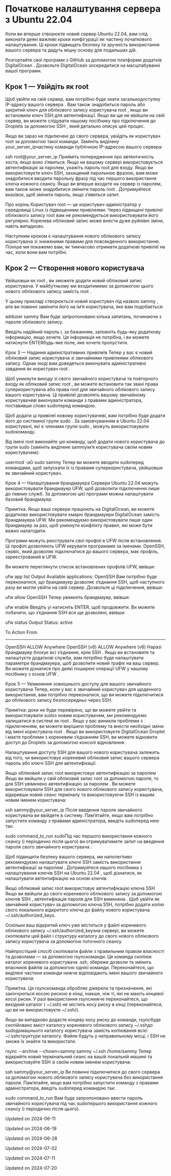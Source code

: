 # Початкове налаштування сервера з Ubuntu 22.04

Коли ви вперше створюєте новий сервер Ubuntu 22.04, вам слід виконати деякі важливі кроки конфігурації як частину початкового налаштування. Ці кроки підвищать безпеку та зручність використання вашого сервера та дадуть міцну основу для подальших дій.

Розгортайте свої програми з GitHub за допомогою платформи додатків DigitalOcean . Дозвольте DigitalOcean зосередитися на масштабуванні вашої програми.

## Крок 1 — Увійдіть як root
Щоб увійти на свій сервер, вам потрібно буде знати загальнодоступну IP-адресу вашого сервера . Вам також знадобиться пароль або закритий ключ для облікового запису користувача root , якщо ви встановили ключ SSH для автентифікації. Якщо ви ще не ввійшли на свій сервер, ви можете слідувати нашому посібнику про підключення до Droplets за допомогою SSH , який детально описує цей процес.

Якщо ви зараз не підключені до свого сервера, увійдіть як користувач root за допомогою такої команди. Замініть виділену your_server_ipчастину команди публічною IP-адресою вашого сервера:

ssh root@your_server_ip
Прийміть попередження про автентичність хоста, якщо воно з’явиться. Якщо на вашому сервері використовується автентифікація за паролем, укажіть пароль root для входу. Якщо ви використовуєте ключ SSH, захищений парольною фразою, вам може знадобитися вводити парольну фразу під час першого використання ключа кожного сеансу. Якщо ви вперше входите на сервер із паролем, вам також може знадобитися змінити пароль root . Дотримуйтеся вказівок, щоб змінити пароль, якщо з’явиться запит.

Про корінь
Користувач root — це користувач-адміністратор у середовищі Linux із підвищеними привілеями. Через підвищені привілеї облікового запису root вам не рекомендується використовувати його регулярно. Коренева обліковий запис може внести дуже руйнівні зміни, навіть випадково.

Наступним кроком є ​​налаштування нового облікового запису користувача зі зниженими правами для повсякденного використання. Пізніше ми покажемо вам, як тимчасово отримати додаткові привілеї на час, коли вони вам потрібні.

## Крок 2 — Створення нового користувача
Увійшовши як root , ви зможете додати новий обліковий запис користувача. У майбутньому ми входитимемо за допомогою цього нового облікового запису замість root .

У цьому прикладі створюється новий користувач під назвою sammy , але ви повинні замінити його на ім’я користувача, яке вам подобається:

adduser sammy
Вам буде запропоновано кілька запитань, починаючи з пароля облікового запису.

Введіть надійний пароль і, за бажанням, заповніть будь-яку додаткову інформацію, якщо хочете. Ця інформація не потрібна, і ви можете натиснути ENTERбудь-яке поле, яке хочете пропустити.

Крок 3 — Надання адміністративних привілеїв
Тепер у вас є новий обліковий запис користувача зі звичайними привілеями облікового запису. Однак іноді вам доведеться виконувати адміністративні завдання як користувач root .

Щоб уникнути виходу зі свого звичайного користувача та повторного входу як обліковий запис root , ви можете встановити так звані права суперкористувача або права root для звичайного облікового запису вашого користувача. Ці привілеї дозволять вашому звичайному користувачеві виконувати команди з правами адміністратора, поставивши слово sudoперед командою.

Щоб додати ці привілеї новому користувачеві, вам потрібно буде додати його до системної групи sudo . За замовчуванням в Ubuntu 22.04 користувачі, які є членами групи sudo , можуть використовувати sudoкоманду.

Від імені root виконайте цю команду, щоб додати нового користувача до групи sudo (замініть виділене sammyім’я користувача своїм новим користувачем):

usermod -aG sudo sammy
Тепер ви можете вводити sudoперед командами, щоб запускати їх із правами суперкористувача, увійшовши як звичайний користувач.

Крок 4 — Налаштування брандмауера
Сервери Ubuntu 22.04 можуть використовувати брандмауер UFW, щоб дозволити підключення лише до певних служб. За допомогою цієї програми можна налаштувати базовий брандмауер.

Примітка. Якщо ваші сервери працюють на DigitalOcean, ви можете додатково використовувати хмарні брандмауери DigitalOcean замість брандмауера UFW. Ми рекомендуємо використовувати лише один брандмауер за раз, щоб уникнути конфлікту правил, які може бути важко налагодити.

Програми можуть реєструвати свої профілі в UFW після встановлення. Ці профілі дозволяють UFW керувати програмами за іменами. OpenSSH, сервіс, який дозволяє підключатися до вашого сервера, має профіль, зареєстрований в UFW.

Ви можете переглянути список встановлених профілів UFW, ввівши:

ufw app list
Output
Available applications:
  OpenSSH
Вам потрібно буде переконатися, що брандмауер дозволяє з’єднання SSH, щоб наступного разу ви могли увійти на свій сервер. Дозвольте ці підключення, ввівши:

ufw allow OpenSSH
Тепер увімкніть брандмауер, ввівши:

ufw enable
Введіть yі натисніть ENTER, щоб продовжити. Ви можете побачити, що з’єднання SSH все ще дозволені, ввівши:

ufw status
Output
Status: active

To                         Action      From
--                         ------      ----
OpenSSH                    ALLOW       Anywhere
OpenSSH (v6)               ALLOW       Anywhere (v6)
Наразі брандмауер блокує всі з’єднання, крім SSH . Якщо ви встановите та налаштуєте додаткові служби, вам потрібно буде налаштувати параметри брандмауера, щоб дозволити новий трафік на ваш сервер. Ви можете дізнатися про деякі поширені операції UFW у нашому посібнику з основ UFW .

Крок 5 — Увімкнення зовнішнього доступу для вашого звичайного користувача
Тепер, коли у вас є звичайний користувач для щоденного використання, вам потрібно переконатися, що ви можете підключитися до облікового запису безпосередньо через SSH.

Примітка: доки не буде перевірено, що ви можете увійти та використовувати sudoз новим користувачем, ми рекомендуємо залишатися в системі як root . Якщо у вас виникли проблеми з підключенням, ви можете вирішити проблему та внести необхідні зміни від імені користувача root . Якщо ви використовуєте DigitalOcean Droplet і маєте проблеми з кореневим з’єднанням SSH, ви можете відновити доступ до Droplets за допомогою консолі відновлення .

Налаштування доступу SSH для вашого нового користувача залежить від того, чи використовує кореневий обліковий запис вашого сервера пароль або ключі SSH для автентифікації.

Якщо обліковий запис root використовує автентифікацію за паролем
Якщо ви ввійшли у свій обліковий запис root за допомогою пароля, то для SSH увімкнено автентифікацію за паролем . Ви можете використовувати SSH для свого нового облікового запису користувача, відкривши новий сеанс терміналу та використовуючи SSH із вашим новим іменем користувача:

ssh sammy@your_server_ip
Після введення пароля звичайного користувача ви ввійдете в систему. Пам’ятайте, якщо вам потрібно запустити команду з правами адміністратора, введіть sudoперед нею так:

sudo command_to_run
sudoПід час першого використання кожного сеансу (і періодично після цього) ви отримуватимете запит на введення пароля свого звичайного користувача .

Щоб підвищити безпеку вашого сервера, ми наполегливо рекомендуємо налаштувати ключі SSH замість використання автентифікації за паролем . Дотримуйтеся нашого посібника з налаштування ключів SSH на Ubuntu 22.04 , щоб дізнатися, як налаштувати автентифікацію на основі ключів.

Якщо обліковий запис root використовує автентифікацію ключа SSH
Якщо ви ввійшли до свого кореневого облікового запису за допомогою ключів SSH , автентифікація пароля для SSH вимкнена . Щоб увійти як звичайний користувач за допомогою ключа SSH, потрібно додати копію свого локального відкритого ключа до файлу нового користувача ~/.ssh/authorized_keys.

Оскільки ваш відкритий ключ уже міститься у файлі кореневого облікового запису ~/.ssh/authorized_keysна сервері, ви можете скопіювати цей файл і структуру каталогу до свого нового облікового запису користувача за допомогою поточного сеансу.

Найпростіший спосіб скопіювати файли з правильним правом власності та дозволами — за допомогою rsyncкоманди. Ця команда скопіює каталог кореневого користувача .ssh, збереже дозволи та змінить власників файлів за допомогою однієї команди. Переконайтеся, що виділені частини команди нижче відповідають імені вашого звичайного користувача:

Примітка. Ця rsyncкоманда обробляє джерела та призначення, які закінчуються косою рискою в кінці, інакше, ніж ті, які не мають кінцевої косої риски. У разі використання rsyncнижче переконайтеся, що вихідний каталог ( ~/.ssh) не містить косу риску в кінці (переконайтеся, що ви не використовуєте ~/.ssh/).

Якщо ви випадково додасте кінцеву косу риску до команди, rsyncбуде скопійовано вміст каталогу кореневого облікового запису ~/.sshдо sudoдомашнього каталогу користувача замість копіювання всієї ~/.sshструктури каталогу. Файли будуть у неправильному місці, і SSH не зможе їх знайти та використати.

rsync --archive --chown=sammy:sammy ~/.ssh /home/sammy
Тепер відкрийте новий термінальний сеанс на вашій локальній машині та використовуйте SSH зі своїм новим іменем користувача:

ssh sammy@your_server_ip
Ви повинні підключитися до свого сервера за допомогою нового облікового запису користувача без використання пароля. Пам’ятайте, якщо вам потрібно запустити команду з правами адміністратора, введіть sudoперед командою так:

sudo command_to_run
Вам буде запропоновано ввести пароль звичайного користувача під час sudoпершого використання кожного сеансу (і періодично після цього).


Updated on 2024-06-11

Updated on 2024-06-19

Updated on 2024-06-28

Updated on 2024-07-02

Updated on 2024-07-11

Updated on 2024-07-20